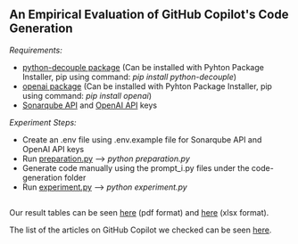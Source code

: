 

## An Empirical Evaluation of GitHub Copilot's Code Generation
*Requirements:*
- [python-decouple package](https://pypi.org/project/python-decouple/) (Can be installed with Pyhton Package Installer, pip using command: *pip install python-decouple*)
- [openai package](https://pypi.org/project/openai/) (Can be installed with Pyhton Package Installer, pip using command: *pip install openai*)
- [Sonarqube API](https://docs.sonarqube.org/latest/extend/web-api/) and [OpenAI API](https://openai.com/api/) keys

*Experiment Steps:*
- Create an .env file using .env.example file for Sonarqube API and OpenAI API keys
- Run [preparation.py](https://github.com/burakyetistiren/An-Empirical-Evaluation-of-GitHub-Copilot-s-Code-Generation/blob/master/preparation.py)
  --> *python preparation.py*
- Generate code manually using the prompt_i.py files under the code-generation folder
- Run [experiment.py](https://github.com/burakyetistiren/An-Empirical-Evaluation-of-GitHub-Copilot-s-Code-Generation/blob/master/experiment.py)
 --> *python experiment.py*
##
Our result tables can be seen [here](https://github.com/ease22-sub39/An-Empirical-Evaluation-of-GitHub-Copilot-s-Code-Generation/blob/main/misc/Copilot_Results.pdf) (pdf format) and [here](https://github.com/ease22-sub39/An-Empirical-Evaluation-of-GitHub-Copilot-s-Code-Generation/blob/main/misc/Copilot_Results.xlsx) (xlsx format).

The list of the articles on GitHub Copilot we checked can be seen [here](https://github.com/ease22-sub39/An-Empirical-Evaluation-of-GitHub-Copilot-s-Code-Generation/blob/main/misc/article_names_and_links.pdf).

